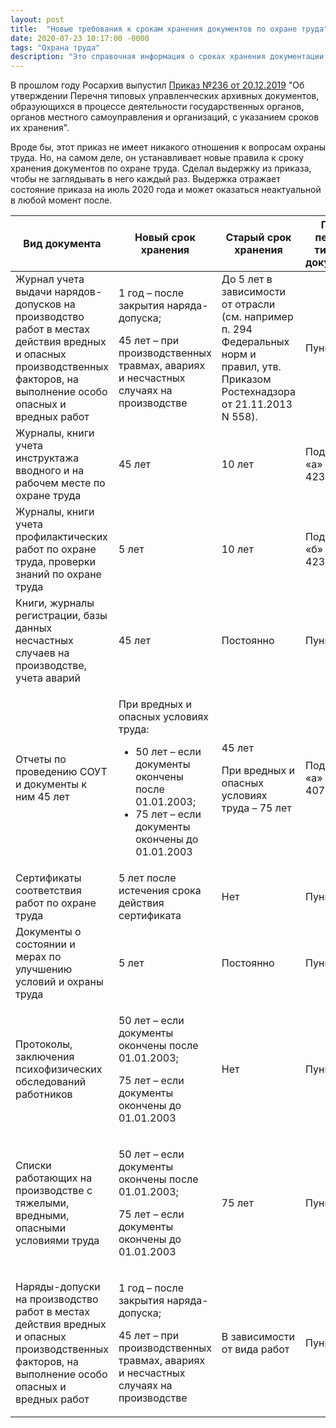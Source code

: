 ```yaml
---
layout: post
title:  "Новые требования к срокам хранения документов по охране труда"
date: 2020-07-23 10:17:00 -0000
tags: "Охрана труда"
description: "Это справочная информация о сроках хранения документации по охране труда. В 2019 году изменились требования к срокам хранения документации. Материал актуален на дату публикации."
---
```


В прошлом году Росархив выпустил [Приказ №236 от 20.12.2019](http://www.consultant.ru/document/cons_doc_LAW_345020/) "Об утверждении Перечня типовых управленческих архивных документов, образующихся в процессе деятельности государственных органов, органов местного самоуправления и организаций, с указанием сроков их хранения".

Вроде бы, этот приказ не имеет никакого отношения к вопросам охраны труда. Но, на самом деле, он устанавливает новые правила к сроку хранения документов по охране труда. Сделал выдержку из приказа, чтобы не заглядывать в него каждый раз. Выдержка отражает состояние приказа на июль 2020 года и может оказаться неактуальной в любой момент после.

<table>
<thead>

<tr>
<th>Вид документа</th><th>Новый срок хранения</th><th>Старый срок хранения</th><th>Пункт перечня типовых документов</th>
</tr>

</thead>
<tbody>
<tr>
<td>Журнал учета выдачи нарядов-допусков на производство работ в местах действия вредных и опасных производственных факторов, на выполнение особо опасных и вредных работ</td>
<td><p>1 год – после закрытия наряда-допуска;</p><p>45 лет – при производственных травмах, авариях и несчастных случаях на производстве</p></td>
<td>До 5 лет в зависимости от отрасли (см. например п. 294 Федеральных норм и правил, утв. Приказом Ростехнадзора от 21.11.2013 N 558).</td>
<td>Пункт 416</td>
</tr>

<tr>
<td>Журналы, книги учета инструктажа вводного и на рабочем месте по охране труда</td>
<td>45 лет</td>
<td>10 лет</td>
<td>Подпункт «а» пункта 423</td>
</tr>

<tr>
<td>Журналы, книги учета профилактических работ по охране труда, проверки знаний по охране труда</td>
<td>5 лет</td>
<td>10 лет</td>
<td>Подпункт «б» пункта 423</td>
</tr>

<tr>
<td> Книги, журналы регистрации, базы данных несчастных случаев на производстве, учета аварий</td>
<td>45 лет</td>
<td>Постоянно</td>
<td>Пункт 424</td>
</tr>

<tr>
<td>Отчеты по проведению СОУТ и документы к ним	45 лет</td>
<td><p>При вредных и опасных условиях труда:</p><ul><li>50 лет – если документы окончены после 01.01.2003;</li><li>75 лет – если документы окончены до 01.01.2003</li></ul></td>
<td><p>45 лет</p><p>При вредных и опасных условиях труда – 75 лет</p></td>
<td>Подпункт «а» пункта 407</td>
</tr>

<tr>
<td>Сертификаты соответствия работ по охране труда</td>
<td>5 лет после истечения срока действия сертификата</td>
<td>Нет</td>
<td>Пункт 408</td>
</tr>

<tr>
<td>Документы о состоянии и мерах по улучшению условий и охраны труда</td>
<td>5 лет</td>
<td>Постоянно</td>
<td>Пункт 409</td>
</tr>

<tr>
<td>Протоколы, заключения психофизических обследований работников</td>
<td><p>50 лет – если документы окончены после 01.01.2003;</p><p>75 лет – если документы окончены до 01.01.2003</p></td>
<td>Нет</td>
<td>Пункт 413</td>
</tr>

<tr>
<td>Списки работающих на производстве с тяжелыми, вредными, опасными условиями труда</td>
<td><p>50 лет – если документы окончены после 01.01.2003;</p><p>75 лет – если документы окончены до 01.01.2003</p></td>
<td>75 лет</td>
<td>Пункт 414</td>
</tr>

<tr>
<td>Наряды-допуски на производство работ в местах действия вредных и опасных производственных факторов, на выполнение особо опасных и вредных работ</td>
<td><p>1 год – после закрытия наряда-допуска;</p><p>45 лет – при производственных травмах, авариях и несчастных случаях на производстве</p></td>
<td>В зависимости от вида работ</td>
<td>Пункт 415</td>
</tr>

</tbody>
</table>
